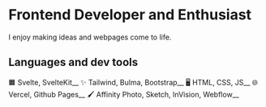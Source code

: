 # Frontend Developer and Enthusiast
I enjoy making ideas and webpages come to life.

## Languages and dev tools
🟧 Svelte, SvelteKit__
✨ Tailwind, Bulma, Bootstrap__
🖥️ HTML, CSS, JS__
🌐 Vercel, Github Pages__
🖌 Affinity Photo, Sketch, InVision, Webflow__
